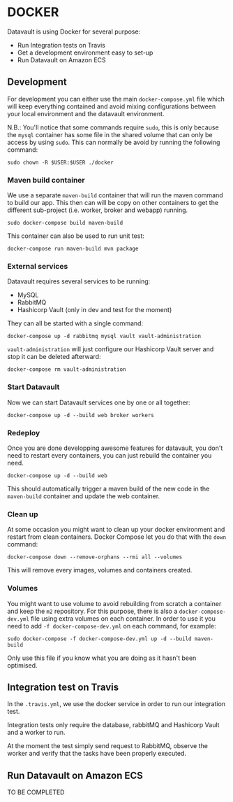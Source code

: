 # DOCKER

Datavault is using Docker for several purpose:
* Run Integration tests on Travis
* Get a development environment easy to set-up
* Run Datavault on Amazon ECS

## Development

For development you can either use the main `docker-compose.yml` file which will keep everything contained 
and avoid mixing configurations between your local environment and the datavault environment.

N.B.: You'll notice that some commands require `sudo`, this is only because the `mysql` container has some file in the
shared volume that can only be access by using `sudo`. This can normally be avoid by running the following command:

    sudo chown -R $USER:$USER ./docker

### Maven build container

We use a separate `maven-build` container that will run the maven command to build our app. This then can will be copy 
on other containers to get the different sub-project (i.e. worker, broker and webapp) running.

    sudo docker-compose build maven-build

This container can also be used to run unit test:

    docker-compose run maven-build mvn package
    
### External services

Datavault requires several services to be running:
* MySQL
* RabbitMQ
* Hashicorp Vault (only in dev and test for the moment)

They can all be started with a single command:

    docker-compose up -d rabbitmq mysql vault vault-administration

`vault-administration` will just configure our Hashicorp Vault server and stop it can be deleted afterward:

    docker-compose rm vault-administration

### Start Datavault

Now we can start Datavault services one by one or all together:

    docker-compose up -d --build web broker workers

### Redeploy

Once you are done developping awesome features for datavault, you don't need to restart every containers, you can just
rebuild the container you need.

    docker-compose up -d --build web

This should automatically trigger a maven build of the new code in the `maven-build` container and update the web container.

### Clean up

At some occasion you might want to clean up your docker environment and restart from clean containers. 
Docker Compose let you do that with the `down` command:

    docker-compose down --remove-orphans --rmi all --volumes

This will remove every images, volumes and containers created.

### Volumes

You might want to use volume to avoid rebuilding from scratch a container and keep the `m2` repository. 
For this purpose, there is also a `docker-compose-dev.yml` file using extra volumes on each container. 
In order to use it you need to add `-f docker-compose-dev.yml` on each command, for example:

    sudo docker-compose -f docker-compose-dev.yml up -d --build maven-build

Only use this file if you know what you are doing as it hasn't been optimised.

## Integration test on Travis

In the `.travis.yml`, we use the docker service in order to run our integration test.

Integration tests only require the database, rabbitMQ and Hashicorp Vault and a worker to run.

At the moment the test simply send request to RabbitMQ, observe the worker and verify that the tasks have been properly
executed. 

## Run Datavault on Amazon ECS

TO BE COMPLETED